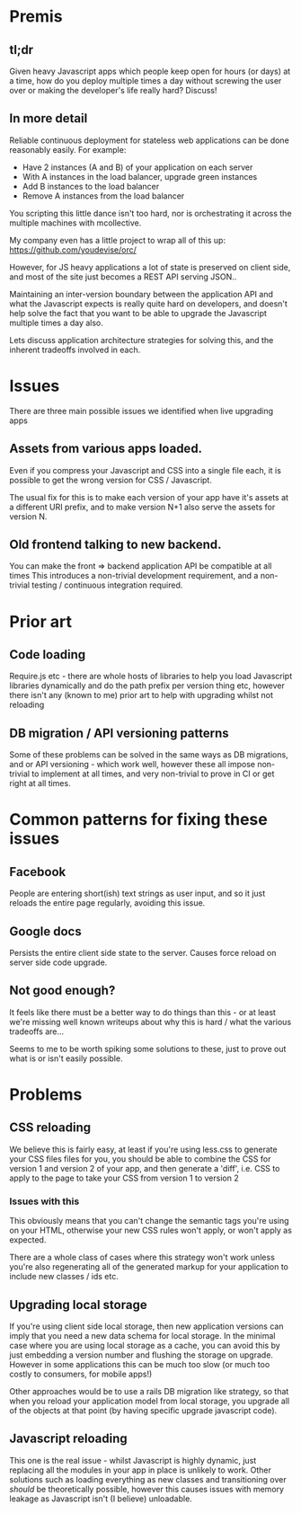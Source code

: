# Premis

## tl;dr

Given heavy Javascript apps which people keep open for hours (or days) at a time, how do you deploy
multiple times a day without screwing the user over or making the developer's life really hard? Discuss!

## In more detail

Reliable continuous deployment for stateless web applications can be done reasonably easily. For example:

  - Have 2 instances (A and B) of your application on each server
  - With A instances in the load balancer, upgrade green instances
  - Add B instances to the load balancer
  - Remove A instances from the load balancer

You scripting this little dance isn't too hard, nor is orchestrating it across the multiple machines
with mcollective.

My company even has a little project to wrap all of this up: https://github.com/youdevise/orc/

However, for JS heavy applications a lot of state is preserved on client side, and most of the site
just becomes a REST API serving JSON..

Maintaining an inter-version boundary between the application API and what the Javascript expects is really
quite hard on developers, and doesn't help solve the fact that you want to be able to upgrade the Javascript
multiple times a day also.

Lets discuss application architecture strategies for solving this, and the inherent tradeoffs involved in each.

# Issues

There are three main possible issues we identified when live upgrading apps

## Assets from various apps loaded.

Even if you compress your Javascript and CSS into a single file each, it
is possible to get the wrong version for CSS / Javascript.

The usual fix for this is to make each version of your app have it's assets
at a different URI prefix, and to make version N+1 also serve the assets for
version N.

## Old frontend talking to new backend.

You can make the front => backend application API be compatible at all times
This introduces a non-trivial development requirement, and a non-trivial
testing / continuous integration required.

# Prior art

## Code loading

Require.js etc - there are whole hosts of libraries to help you load Javascript libraries dynamically
and do the path prefix per version thing etc, however there isn't any (known to me) prior art to help
with upgrading whilst not reloading

## DB migration / API versioning patterns

Some of these problems can be solved in the same ways as DB migrations, and or API versioning - which
work well, however these all impose non-trivial to implement at all times, and very non-trivial to
prove in CI or get right at all times.

# Common patterns for fixing these issues

## Facebook

People are entering short(ish) text strings as user input, and so it just reloads
the entire page regularly, avoiding this issue.

## Google docs

Persists the entire client side state to the server. Causes force reload on server side
code upgrade.

## Not good enough?

It feels like there must be a better way to do things than this - or at least we're missing
well known writeups about why this is hard / what the various tradeoffs are...

Seems to me to be worth spiking some solutions to these, just to prove out what is or isn't
easily possible.

# Problems

## CSS reloading

We believe this is fairly easy, at least if you're using less.css to generate
your CSS files files for you, you should be able to combine the CSS for
version 1 and version 2 of your app, and then generate a 'diff', i.e. CSS to
apply to the page to take your CSS from version 1 to version 2

### Issues with this

This obviously means that you can't change the semantic tags you're using on
your HTML, otherwise your new CSS rules won't apply, or won't apply as expected.

There are a whole class of cases where this strategy won't work unless you're
also regenerating all of the generated markup for your application to include
new classes / ids etc.

## Upgrading local storage

If you're using client side local storage, then new application versions can
imply that you need a new data schema for local storage. In the minimal case where
you are using local storage as a cache, you can avoid this by just embedding a version number
and flushing the storage on upgrade. However in some applications this
can be much too slow (or much too costly to consumers, for mobile apps!)

Other approaches would be to use a rails DB migration like strategy, so
that when you reload your application model from local storage, you upgrade all of the
objects at that point (by having specific upgrade javascript code).

## Javascript reloading

This one is the real issue - whilst Javascript is highly dynamic, just replacing all the
modules in your app in place is unlikely to work. Other solutions such as loading everything
as new classes and transitioning over _should_ be theoretically possible, however this causes issues
with memory leakage as Javascript isn't (I believe) unloadable.


